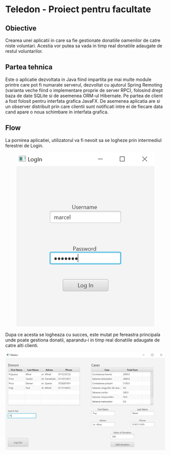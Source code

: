 # Teledon - Proiect pentru facultate

## Obiective
Crearea unei aplicatii in care sa fie gestionate donatiile oamenilor de catre niste voluntari. Acestia vor putea sa vada in timp real donatiile adaugate de restul voluntarilor.

## Partea tehnica
Este o aplicatie dezvoltata in Java fiind impartita pe mai multe module printre care pot fi numarate serverul, dezvoltat cu ajutorul Spring Remoting (varianta veche fiind o implementare proprie de server RPC), folosind drept baza de date SQLite si de asemenea ORM-ul Hibernate. Pe partea de client a fost folosit pentru interfata grafica JavaFX. De asemenea aplicatia are si un observer distribuit prin care clientii sunt notificati intre ei de fiecare data cand apare o noua schimbare in interfata grafica.

## Flow
La pornirea aplicatiei, utilizatorul va fi nevoit sa se logheze prin intermediul ferestrei de Login.

<p align="center">
<img src = "readme-pics/login.PNG">
</p>

Dupa ce acesta se logheaza cu succes, este mutat pe fereastra principala unde poate gestiona donatii, aparandu-i in timp real donatiile adaugate de catre alti clienti.

<img src = "readme-pics/main.PNG">
